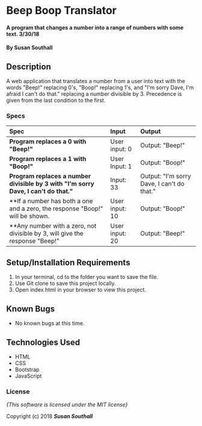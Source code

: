 # Beep Boop Translator

#### A program that changes a number into a range of numbers with some text. 3/30/18

#### By **Susan Southall**

## Description

A web application that translates a number from a user into text with the words "Beep!" replacing 0's, "Boop!" replacing 1's, and "I'm sorry Dave, I'm afraid I can't do that." replacing a number divisible by 3.  Precedence is given from the last condition to the first.

### Specs
| Spec | Input | Output |
| :-------------     | :------------- | :------------- |
| **Program replaces a 0  with "Beep!"** | User input: 0 | Output: "Beep!" |
| **Program replaces a 1 with "Boop!"**| User Input: 1 | Output: "Boop!" |
| **Program replaces a number divisible by 3 with "I'm sorry Dave, I can't do that."**| Input: 33 | Output: "I'm sorry Dave, I can't do that." |
| **If a number has both a one and a zero, the response "Boop!" will be shown. | User input: 10 | Output: "Boop!" |
| **Any number with a zero, not divisible by 3, will give the response "Beep!" | User input: 20 | Output: "Beep!" |

## Setup/Installation Requirements

1. In your terminal, cd to the folder you want to save the file.
2. Use Git clone to save this project locally.
3. Open index.html in your browser to view this project.

## Known Bugs
* No known bugs at this time.

## Technologies Used
  * HTML
  * CSS
  * Bootstrap
  * JavaScript

### License

*{This software is licensed under the MIT license}*

Copyright (c) 2018 **_Susan Southall_**

